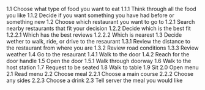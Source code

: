 1.1 Choose what type of food you want to eat
	1.1.1 Think through all the food you like
	1.1.2 Decide if you want something you have had before or something new
1.2 Choose which restaurant you want to go to
	1.2.1 Search nearby restaurants that fit your decision
	1.2.2 Decide which is the best fit 
		1.2.2.1 Which has the best reviews
		1.2.2.2 Which is nearest
1.3 Decide wether to walk, ride, or drive to the resaurant
	1.3.1 Review the distance to the restaurant from where you are
	1.3.2 Review road conditions
	1.3.3 Review weather
1.4 Go to the resaurant
	1.4.1 Walk to the door
	1.4.2 Reach for the door handle
1.5 Open the door
	1.5.1 Walk through doorway
1.6 Walk to the host station
1.7 Request to be seated
1.8 Walk to table
1.9 Sit
2.0 Open menu
2.1 Read menu
2.2 Choose meal
	2.2.1 Choose a main course
	2.2.2 Choose any sides
	2.2.3 Choose a drink
2.3 Tell server the meal you would like